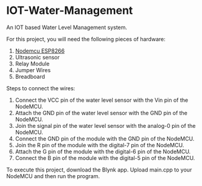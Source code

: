 # IOT-Water-Management
An IOT based Water Level Management system.

For this project, you will need the following pieces of hardware:

1. [Nodemcu ESP8266](images/71ZUXpbgc1L.jpg)
2. Ultrasonic sensor
3. Relay Module
4. Jumper Wires
5. Breadboard

Steps to connect the wires:
1. Connect the VCC pin of the water level sensor with the Vin pin of the NodeMCU.
2. Attach the GND pin of the water level sensor with the GND pin of the NodeMCU.
3. Join the signal pin of the water level sensor with the analog-0 pin of the NodeMCU.
4. Connect the GND pin of the module with the GND pin of the NodeMCU.
5. Join the R pin of the module with the digital-7 pin of the NodeMCU.
6. Attach the G pin of the module with the digital-6 pin of the NodeMCU.
7. Connect the B pin of the module with the digital-5 pin of the NodeMCU.

To execute this project, download the Blynk app. Upload main.cpp to your NodeMCU and then run the program.
